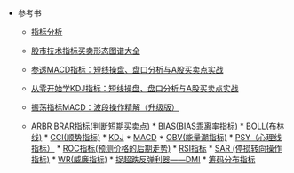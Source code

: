
   * 参考书
      * [指标分析](http://www.net767.com/gupiao/jishu/) 
      * [股市技术指标买卖形态图谱大全](https://weread.qq.com/web/reader/79632e005b1c587964c5a68)
      * [参透MACD指标：短线操盘、盘口分析与A股买卖点实战](https://weread.qq.com/web/reader/01e32fc0717d2feb01e9c8f)
      * [从零开始学KDJ指标：短线操盘、盘口分析与A股买卖点实战](https://weread.qq.com/web/reader/04432ac0717d30d7044c357)
      * [振荡指标MACD：波段操作精解（升级版）](https://weread.qq.com/web/reader/9ab3240059cb479abb2f6b7)

     * [ARBR BRAR指标(判断短期买卖点)](https://github.com/stevenli91748/Stock-Knowledge/blob/master/%E6%8A%80%E6%9C%AF%E5%88%86%E6%9E%90/%E6%8C%87%E6%A0%87/ARBR%20BRAR%E6%8C%87%E6%A0%87(%E5%88%A4%E6%96%AD%E7%9F%AD%E6%9C%9F%E4%B9%B0%E5%8D%96%E7%82%B9)/README.md)
    * [BIAS(BIAS乖离率指标)](https://github.com/stevenli91748/Stock-Knowledge/blob/master/%E6%8A%80%E6%9C%AF%E5%88%86%E6%9E%90/%E6%8C%87%E6%A0%87/BIAS(BIAS%E4%B9%96%E7%A6%BB%E7%8E%87%E6%8C%87%E6%A0%87)/README.md)
    * [BOLL(布林线)](https://github.com/stevenli91748/Stock-Knowledge/blob/master/%E6%8A%80%E6%9C%AF%E5%88%86%E6%9E%90/%E6%8C%87%E6%A0%87/BOLL(%E5%B8%83%E6%9E%97%E7%BA%BF)/README.md)
    * [CCI(顺势指标)](https://github.com/stevenli91748/Stock-Knowledge/blob/master/%E6%8A%80%E6%9C%AF%E5%88%86%E6%9E%90/%E6%8C%87%E6%A0%87/CCI(%E9%A1%BA%E5%8A%BF%E6%8C%87%E6%A0%87)/README.md)
    * [KDJ](https://github.com/stevenli91748/Stock-Knowledge/blob/master/%E6%8A%80%E6%9C%AF%E5%88%86%E6%9E%90/%E6%8C%87%E6%A0%87/KDJ/README.md)
    * [MACD](https://github.com/stevenli91748/Stock-Knowledge/blob/master/%E6%8A%80%E6%9C%AF%E5%88%86%E6%9E%90/%E6%8C%87%E6%A0%87/MACD/README.md)
    * [OBV(能量潮指标)](https://github.com/stevenli91748/Stock-Knowledge/blob/master/%E6%8A%80%E6%9C%AF%E5%88%86%E6%9E%90/%E6%8C%87%E6%A0%87/OBV(%E8%83%BD%E9%87%8F%E6%BD%AE%E6%8C%87%E6%A0%87)/README.md)
    * [PSY（心理线指标）](https://github.com/stevenli91748/Stock-Knowledge/blob/master/%E6%8A%80%E6%9C%AF%E5%88%86%E6%9E%90/%E6%8C%87%E6%A0%87/PSY%EF%BC%88%E5%BF%83%E7%90%86%E7%BA%BF%E6%8C%87%E6%A0%87%EF%BC%89/README.md)
    * [ROC指标(预测价格的后期走势)](https://github.com/stevenli91748/Stock-Knowledge/blob/master/%E6%8A%80%E6%9C%AF%E5%88%86%E6%9E%90/%E6%8C%87%E6%A0%87/ROC%E6%8C%87%E6%A0%87(%E9%A2%84%E6%B5%8B%E4%BB%B7%E6%A0%BC%E7%9A%84%E5%90%8E%E6%9C%9F%E8%B5%B0%E5%8A%BF)/README.md)
    * [RSI指标](https://github.com/stevenli91748/Stock-Knowledge/blob/master/%E6%8A%80%E6%9C%AF%E5%88%86%E6%9E%90/%E6%8C%87%E6%A0%87/RSI%E6%8C%87%E6%A0%87/README.md)
    * [SAR (停损转向操作指标)](https://github.com/stevenli91748/Stock-Knowledge/blob/master/%E6%8A%80%E6%9C%AF%E5%88%86%E6%9E%90/%E6%8C%87%E6%A0%87/SAR%20(%E5%81%9C%E6%8D%9F%E8%BD%AC%E5%90%91%E6%93%8D%E4%BD%9C%E6%8C%87%E6%A0%87)/README.md)
    * [WR(威廉指标)](https://github.com/stevenli91748/Stock-Knowledge/blob/master/%E6%8A%80%E6%9C%AF%E5%88%86%E6%9E%90/%E6%8C%87%E6%A0%87/WR(%E5%A8%81%E5%BB%89%E6%8C%87%E6%A0%87)/README.md)
    * [捉超跌反弹利器——DMI](https://github.com/stevenli91748/Stock-Knowledge/blob/master/%E6%8A%80%E6%9C%AF%E5%88%86%E6%9E%90/%E6%8C%87%E6%A0%87/%E6%8D%89%E8%B6%85%E8%B7%8C%E5%8F%8D%E5%BC%B9%E5%88%A9%E5%99%A8%E2%80%94%E2%80%94DMI/README.md)
    * [筹码分布指标](https://github.com/stevenli91748/Stock-Knowledge/blob/master/%E6%8A%80%E6%9C%AF%E5%88%86%E6%9E%90/%E6%8C%87%E6%A0%87/%E7%AD%B9%E7%A0%81%E5%88%86%E5%B8%83%E6%8C%87%E6%A0%87/README.md)

